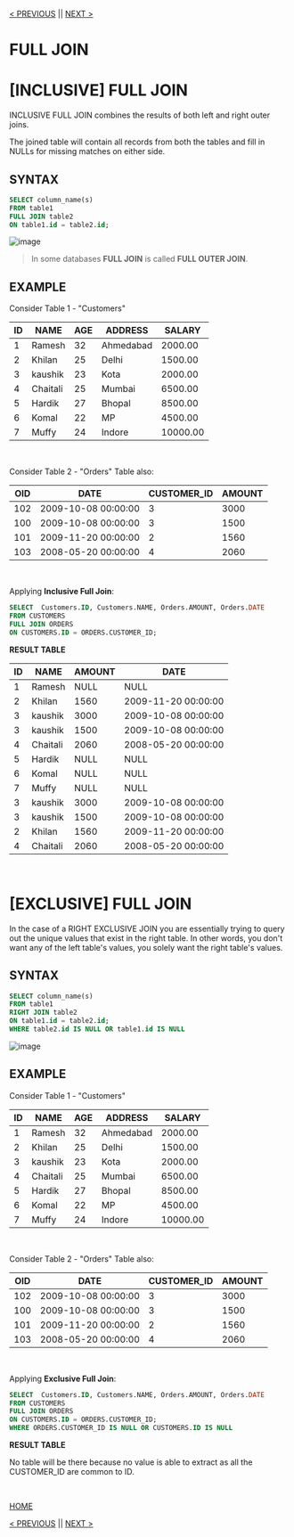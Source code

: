 [< PREVIOUS](rightjoin.md) || [NEXT >](selfjoin.md)

# FULL JOIN

# [INCLUSIVE] FULL JOIN

INCLUSIVE FULL JOIN combines the results of both left and right outer joins.

The joined table will contain all records from both the tables and fill in NULLs for missing matches on either side.


## SYNTAX

```sql
SELECT column_name(s)
FROM table1
FULL JOIN table2
ON table1.id = table2.id;
```

![image](https://user-images.githubusercontent.com/63160825/121808842-09f31700-cc78-11eb-9cc3-d4831f33a30d.png)

> In some databases **FULL JOIN** is called **FULL OUTER JOIN**.

## EXAMPLE

Consider Table 1 - "Customers"

| ID | NAME     | AGE | ADDRESS   | SALARY   |
| -- | -------- | --- | --------- | -------- |
|  1 | Ramesh   |  32 | Ahmedabad |  2000.00 |
|  2 | Khilan   |  25 | Delhi     |  1500.00 |
|  3 | kaushik  |  23 | Kota      |  2000.00 |
|  4 | Chaitali |  25 | Mumbai    |  6500.00 |
|  5 | Hardik   |  27 | Bhopal    |  8500.00 |
|  6 | Komal    |  22 | MP        |  4500.00 |
|  7 | Muffy    |  24 | Indore    | 10000.00 |

<br />

Consider Table 2 -  "Orders" Table also:

|OID  | DATE                | CUSTOMER_ID | AMOUNT |
| --- | ------------------- | ----------- | ------ |
| 102 | 2009-10-08 00:00:00 |           3 |   3000 |
| 100 | 2009-10-08 00:00:00 |           3 |   1500 |
| 101 | 2009-11-20 00:00:00 |           2 |   1560 |
| 103 | 2008-05-20 00:00:00 |           4 |   2060 |

<br />

Applying **Inclusive Full Join**:

```sql
SELECT  Customers.ID, Customers.NAME, Orders.AMOUNT, Orders.DATE
FROM CUSTOMERS
FULL JOIN ORDERS
ON CUSTOMERS.ID = ORDERS.CUSTOMER_ID;
```

**RESULT TABLE**

| ID | NAME     | AMOUNT | DATE                |
| -- | -------- | ------ | ------------------- |
|  1 | Ramesh   |   NULL | NULL                |
|  2 | Khilan   |   1560 | 2009-11-20 00:00:00 |
|  3 | kaushik  |   3000 | 2009-10-08 00:00:00 |
|  3 | kaushik  |   1500 | 2009-10-08 00:00:00 |
|  4 | Chaitali |   2060 | 2008-05-20 00:00:00 |
|  5 | Hardik   |   NULL | NULL                |
|  6 | Komal    |   NULL | NULL                |
|  7 | Muffy    |   NULL | NULL                |
|  3 | kaushik  |   3000 | 2009-10-08 00:00:00 |
|  3 | kaushik  |   1500 | 2009-10-08 00:00:00 |
|  2 | Khilan   |   1560 | 2009-11-20 00:00:00 |
|  4 | Chaitali |   2060 | 2008-05-20 00:00:00 |

<br />


# [EXCLUSIVE] FULL JOIN

In the case of a RIGHT EXCLUSIVE JOIN you are essentially trying to query out the unique values that exist in the right table. In other words, you don't want any of the left table's values, you solely want the right table's values.

## SYNTAX

```sql
SELECT column_name(s)
FROM table1
RIGHT JOIN table2
ON table1.id = table2.id;
WHERE table2.id IS NULL OR table1.id IS NULL 
```

![image](https://user-images.githubusercontent.com/63160825/121809603-1036c280-cc7b-11eb-9f3a-249e5fa87df5.png)


## EXAMPLE

Consider Table 1 - "Customers"

| ID | NAME     | AGE | ADDRESS   | SALARY   |
| -- | -------- | --- | --------- | -------- |
|  1 | Ramesh   |  32 | Ahmedabad |  2000.00 |
|  2 | Khilan   |  25 | Delhi     |  1500.00 |
|  3 | kaushik  |  23 | Kota      |  2000.00 |
|  4 | Chaitali |  25 | Mumbai    |  6500.00 |
|  5 | Hardik   |  27 | Bhopal    |  8500.00 |
|  6 | Komal    |  22 | MP        |  4500.00 |
|  7 | Muffy    |  24 | Indore    | 10000.00 |

<br />

Consider Table 2 -  "Orders" Table also:

|OID  | DATE                | CUSTOMER_ID | AMOUNT |
| --- | ------------------- | ----------- | ------ |
| 102 | 2009-10-08 00:00:00 |           3 |   3000 |
| 100 | 2009-10-08 00:00:00 |           3 |   1500 |
| 101 | 2009-11-20 00:00:00 |           2 |   1560 |
| 103 | 2008-05-20 00:00:00 |           4 |   2060 |

<br />

Applying **Exclusive Full Join**:

```sql
SELECT  Customers.ID, Customers.NAME, Orders.AMOUNT, Orders.DATE
FROM CUSTOMERS
FULL JOIN ORDERS
ON CUSTOMERS.ID = ORDERS.CUSTOMER_ID;
WHERE ORDERS.CUSTOMER_ID IS NULL OR CUSTOMERS.ID IS NULL
```

**RESULT TABLE**

No table will be there because no value is able to extract as all the CUSTOMER_ID are common to ID.

<br />


[HOME](README.MD)

[< PREVIOUS](rightjoin.md) || [NEXT >](join.md)
